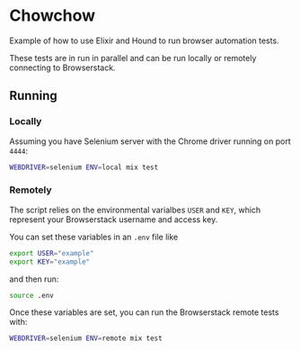 # Chowchow

Example of how to use Elixir and Hound to run browser automation tests.

These tests are in run in parallel and can be run locally or remotely connecting to Browserstack. 

## Running

### Locally

Assuming you have Selenium server with the Chrome driver running on port `4444`:

```bash
WEBDRIVER=selenium ENV=local mix test
```

### Remotely

The script relies on the environmental varialbes `USER` and `KEY`, which represent your Browserstack username and access key.

You can set these variables in an `.env` file like

```bash
export USER="example"
export KEY="example"
```

and then run:

```bash
source .env
```
Once these variables are set, you can run the Browserstack remote tests with:

```bash
WEBDRIVER=selenium ENV=remote mix test
```

